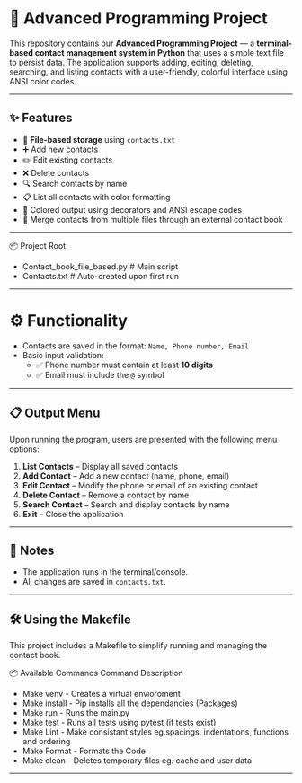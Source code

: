 # 📇 Advanced Programming Project

This repository contains our **Advanced Programming Project** — a **terminal-based contact management system in Python** that uses a simple text file to persist data. The application supports adding, editing, deleting, searching, and listing contacts with a user-friendly, colorful interface using ANSI color codes.

---

## ✨ Features

- 📂 **File-based storage** using `contacts.txt`
- ➕ Add new contacts
- ✏️ Edit existing contacts
- ❌ Delete contacts
- 🔍 Search contacts by name
- 📋 List all contacts with color formatting
- 🎨 Colored output using decorators and ANSI escape codes
- 🔗 Merge contacts from multiple files through an external contact book

---

📦 Project Root
- Contact_book_file_based.py # Main script
- Contacts.txt # Auto-created upon first run

---

# ⚙️ Functionality

- Contacts are saved in the format: `Name, Phone number, Email`
- Basic input validation:
  - ✅ Phone number must contain at least **10 digits**
  - ✅ Email must include the `@` symbol

---

## 📋 Output Menu

Upon running the program, users are presented with the following menu options:

1. **List Contacts** – Display all saved contacts
2. **Add Contact** – Add a new contact (name, phone, email)
3. **Edit Contact** – Modify the phone or email of an existing contact
4. **Delete Contact** – Remove a contact by name
5. **Search Contact** – Search and display contacts by name
6. **Exit** – Close the application

---

## 📝 Notes

- The application runs in the terminal/console.
- All changes are saved in `contacts.txt`.

---

## 🛠️ Using the Makefile
This project includes a Makefile to simplify running and managing the contact book.

📦 Available Commands
Command	Description
- Make venv - Creates a virtual envioroment
- Make install - Pip installs all the dependancies (Packages)
- Make run - Runs the main.py
- Make test	- Runs all tests using pytest (if tests exist)
- Make Lint - Make consistant styles eg.spacings, indentations, functions and ordering
- Make Format - Formats the Code
- Make clean - Deletes temporary files eg. cache and user data

---
